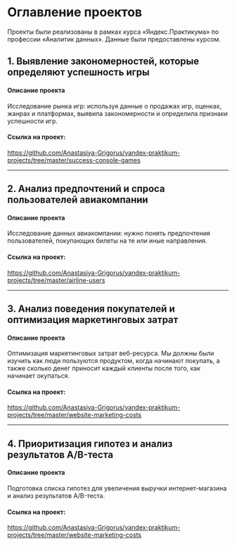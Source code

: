 # Оглавление проектов

Проекты были реализованы в рамках курса «Яндекс.Практикума» по профессии «Аналитик данных». Данные были предоставлены курсом.

## 1. Выявление закономерностей, которые определяют успешность игры

#### Описание проекта

Исследование рынка игр: используя данные о продажах игр, оценках, жанрах и платформах, выявила закономерности и определила признаки успешности игр. 

#### Ссылка на проект:
https://github.com/Anastasiya-Grigorus/yandex-praktikum-projects/tree/master/success-console-games

----

## 2. Анализ предпочтений и спроса пользователей авиакомпании

#### Описание проекта

Исследование данных авиакомпании: нужно понять предпочтения пользователей, покупающих билеты на те или иные направления. 

#### Ссылка на проект:
https://github.com/Anastasiya-Grigorus/yandex-praktikum-projects/tree/master/airline-users

---

## 3. Анализ поведения покупателей и оптимизация маркетинговых затрат

#### Описание проекта

Оптимизация маркетинговых затрат веб-ресурса. Мы должны были изучить как люди пользуются продуктом, когда начинают покупать, а также сколько денег приносит каждый клиенты после того, как начинает окупаться.

#### Ссылка на проект:
https://github.com/Anastasiya-Grigorus/yandex-praktikum-projects/tree/master/website-marketing-costs

---

## 4. Приоритизация гипотез и анализ результатов A/B-теста

#### Описание проекта

Подготовка списка гипотез для увеличения выручки интернет-магазина и анализ результатов A/B-теста.

#### Ссылка на проект:
https://github.com/Anastasiya-Grigorus/yandex-praktikum-projects/tree/master/website-marketing-costs


